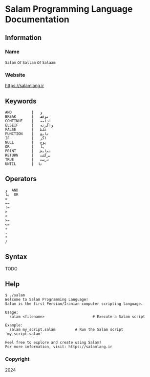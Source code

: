 # Salam Programming Language Documentation

## Information

### Name

`Salam` or `Sallam` or `Salaam`

### Website

<https://salamlang.ir>

## Keywords

```
AND         |   و
BREAK       |   توقف
CONTINUE    |   ادامه
ELSEIF      |   واگرنه
FALSE       |   غلط
FUNCTION    |   تابع
IF          |   اگر
NULL        |   پوچ
OR          |   یا
PRINT       |   نمایش
RETURN      |   برگشت
TRUE        |   درست
UNTIL       |  تا
```

## Operators

```
و  AND
یا  OR
=
==
!=
>
<
>=
<=
+
-
*
/
```

## Syntax

TODO

## Help

```
$ ./salam
Welcome to Salam Programming Language!
Salam is the first Persian/Iranian computer scripting language.

Usage:
  salam <filename>                      # Execute a Salam script

Example:
  salam my_script.salam         # Run the Salam script 'my_script.salam'

Feel free to explore and create using Salam!
For more information, visit: https://salamlang.ir
```

### Copyright

2024
